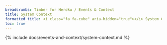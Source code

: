 ```yaml
---
breadcrumbs: Timber for Heroku / Events & Context
title: System Context
formatted_title: <i class="fa fa-cube" aria-hidden="true"></i> System Context
toc: true
---
```


{% include docs/events-and-context/system-context.md %}